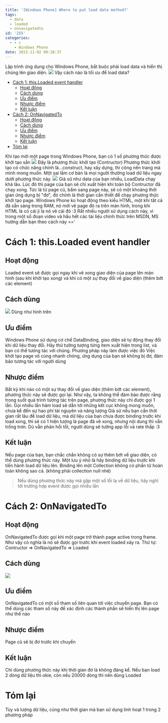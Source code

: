 ```yaml
---
title: '[Windows Phone] Where to put load data method?'
tags:
  - data
  - loaded
  - onnavigatedto
id: '255'
categories:
  - - c
    - Windows Phone
date: 2013-11-02 00:28:37
---
```


Lập trình ứng dụng cho Windows Phone, bắt buộc phải load data và hiển thị chúng lên giao diện. ![](https://farm8.staticflickr.com/7339/10619092335_673c78c2fc_o.png) Vậy cách nào là tối ưu để load data?
<!-- more -->
*   [Cách 1: this.Loaded event handler](#cách-1-thisloaded-event-handler)
    *   [Hoạt động](#hoạt-động)
    *   [Cách dùng](#cách-dùng)
    *   [Ưu điểm](#ưu-điểm)
    *   [Nhược điểm](#nhược-điểm)
    *   [Kết luận](#kết-luận)
*   [Cách 2: OnNavigatedTo](#cách-2-onnavigatedto)
    *   [Hoạt động](#hoạt-động-1)
    *   [Cách dùng](#cách-dùng-1)
    *   [Ưu điểm](#ưu-điểm-1)
    *   [Nhược điểm](#nhược-điểm-1)
    *   [Kết luận](#kết-luận-1)
*   [Tóm lại](#tóm-lại)

Khi tạo mới một page trong Windows Phone, bạn có 1 số phương thức được khởi tạo sẵn ![](https://farm8.staticflickr.com/7314/10619173056_305079cfe7_o.png) Đây là phương thức khởi tạo (Contructor) Phương thức khởi tạo có chức năng chính là…construct, hay xây dựng, thi công nên trang mà mình mong muốn. Một sai lầm cơ bản là mọi người thường load dữ liệu ngay dưới phương thức này. ![](https://farm8.staticflickr.com/7430/10619462526_9716012411_o.png) Giả sử như data của bạn nhiều, LoadData chạy khá lâu. Lúc đó thì page của bạn sẽ chỉ xuất hiện khi toàn bộ Contructor đã chạy xong. Tức là từ page cũ, bấm sang page này, sẽ có một khoảng thời gian ứng dụng bị "đơ", đó chính là thời gian cần thiết để chạy phương thức khởi tạo page. Windows Phone ko hoạt động theo kiểu HTML, một khi tất cả đã sẵn sàng trong RAM, nó mới vẽ page đó ra trên màn hình, trong khi HTML là có cái jì là nó vẽ cái đó :3 Rất nhiều người sử dụng cách này, vì trong một số đoạn video và hầu hết các tài liệu chính thức trên MSDN, MS hướng dẫn bạn theo cách này =='

# Cách 1: this.Loaded event handler

## Hoạt động

Loaded event sẽ được gọi ngay khi vẽ xong giao diện của page lên màn hình (sau khi khởi tạo xong) và khi có một sự thay đổi về giao diện (thêm bớt các element)

## Cách dùng

![](https://farm4.staticflickr.com/3794/10619772596_db30767db0_o.png) Dùng như hình trên

## Ưu điểm

Windows Phone sử dụng cơ chế DataBinding, giao diện sẽ tự động thay đổi khi dữ liệu thay đổi. Hãy thử tưởng tượng từng item xuất hiện trong list, và bạn có thể tương tác với chúng. Phương pháp này làm được việc đó Việc khởi tạo page vô cùng nhanh chóng, ứng dụng của bạn sẽ không bị đơ, đảm bảo tương tác với người dùng

## Nhược điểm

Bất kỳ khi nào có một sự thay đổi về giao diện (thêm bớt các element), phương thức này sẽ được gọi lại. Như vậy, ta không thể đảm bảo được rằng trong suốt quá trình tương tác trên page, phương thức này chỉ được gọi 1 lần. Gọi nhiều lần hàm load sẽ dẫn tới những kết cục không mong muốn, chưa kể đến sự hao phí tài nguyên và năng lượng Giả sử nếu bạn cần thời gian rất lâu để load dữ liệu, mà dữ liệu của bạn chưa được binding trước khi load xong, thì sẽ có 1 hiện tượng là page đã vẽ xong, nhưng nội dung thì vẫn trống trơn. Dù vẫn phản hồi tốt, người dùng sẽ tưởng app lỗi và rate thấp :3

## Kết luận

Nếu page của bạn, bạn chắc chắn không có sự thêm bớt về giao diện, có thể dùng phương thức này. Một lưu ý nhỏ là hãy binding dữ liệu trước khi tiến hành load dữ liệu lên. Binding lên một Collection không có phần tử hoàn toàn không sao cả. (không phải collection null nhé)

> Nếu dùng phương thức này mà gặp một số lỗi lạ về dữ liệu, hãy nghĩ tới trường hợp event được gọi nhiều lần

# Cách 2: OnNavigatedTo

## Hoạt động

OnNavigatedTo được gọi khi một page trở thành page active trong frame. Như vậy có nghĩa là nó sẽ được gọi trước khi event loaded xảy ra. Thứ tự: Contructor => OnNavigatedTo => Loaded

## Cách dùng

![](https://farm4.staticflickr.com/3668/10620480973_e2599e3065_o.png)

## Ưu điểm

OnNavigatedTo có một số tham số liên quan tới việc chuyển page. Bạn có thể dùng các tham số này để xác định các thành phần sẽ hiển thị lên page như thế nào

## Nhược điểm

Page cũ sẽ bị đơ trước khi chuyển

## Kết luận

Chỉ dùng phương thức này khi thời gian đơ là không đáng kể. Nếu bạn load 2 dòng dữ liệu thì okie, còn nếu 20000 dòng thì nên dùng Loaded

# Tóm lại

Tùy và lượng dữ liệu, cũng như thời gian mà bạn sử dụng linh hoạt 1 trong 2 phương pháp